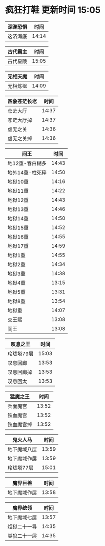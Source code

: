 # 疯狂打鞋 更新时间 15:05

| 深渊恐惧   | 时间    |
|--------|-------|
| 这济海底 | 14:14 |

| 古代霸主   | 时间    |
|--------|-------|
| 古代皇陵 | 15:05 |

| 无相天魔   | 时间    |
|--------|-------|
| 无相炼狱 | 14:09 |

| 四象苍茫长老   | 时间    |
|--------|-------|
| 苍茫大厅 | 14:37 |
| 苍茫大厅掉 | 14:37 |
| 虚无之关 | 14:36 |
| 虚无之关掉 | 14:36 |

| 间王   | 时间    |
|--------|-------|
| 地12重-春白糊多 | 14:43 |
| 地外14重-柱死粹 | 14:50 |
| 地狱10重 | 14:16 |
| 地狱11重 | 14:22 |
| 地狱12重 | 14:43 |
| 地狱13重 | 14:46 |
| 地狱14重 | 14:50 |
| 地狱15重 | 14:52 |
| 地狱16重 | 14:55 |
| 地狱17重 | 14:59 |
| 地狱1重 | 14:55 |
| 地狱2重 | 14:34 |
| 地狱3重 | 14:38 |
| 地狱4重 | 13:15 |
| 地狱5重 | 13:31 |
| 地狱8重 | 13:54 |
| 地狱重 | 14:07 |
| 交王熙 | 13:08 |
| 阎王 | 13:08 |

| 叹息之王   | 时间    |
|--------|-------|
| 玲珑塔79层 | 15:03 |
| 叹息回廊 | 13:53 |
| 叹息回廊掉 | 13:53 |
| 叹息回太 | 13:53 |

| 猛魔之王   | 时间    |
|--------|-------|
| 兵面魔宫 | 13:52 |
| 铁血魔宫 | 13:52 |
| 铁血魔宫掉 | 13:52 |

| 鬼火人马   | 时间    |
|--------|-------|
| 地下魔域八层 | 13:59 |
| 地下魔域作层 | 13:59 |
| 玲珑塔77层 | 15:01 |

| 魔界巨兽   | 时间    |
|--------|-------|
| 地下魔域作层 | 13:58 |

| 魔界统领   | 时间    |
|--------|-------|
| 地下魔域七层 | 13:57 |
| 炬狱二十一导 | 14:35 |
| 类狼二十一层 | 14:35 |